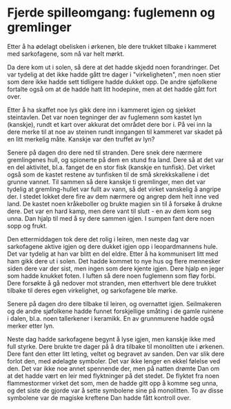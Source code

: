 # Fjerde spilleomgang: fuglemenn og gremlinger

Etter å ha ødelagt obelisken i ørkenen, ble dere trukket tilbake i kammeret med sarkofagene, som nå var helt mørkt.

Da dere kom ut i solen, så dere at det hadde skjedd noen forandringer. Det var tydelig at det ikke hadde gått tre dager i "virkeligheten", men noen stier som dere ikke hadde sett tidligere hadde dukket opp. De andre sjøfolkene fortalte også om at de hadde hatt litt hodepine, men at det hadde gått fort over.

Etter å ha skaffet noe lys gikk dere inn i kammeret igjen og sjekket steintavlen. Det var noen tegninger der av fuglemenn som kastet lyn (kanskje), rundt et kart over akkurat det området dere bor i. På vei inn la dere merke til at noe av steinen rundt inngangen til kammeret var skadet på en litt merkelig måte. Kanskje var den truffet av lyn?

Senere på dagen dro dere ned til stranden. Dere snek dere nærmere gremlingenes hull, og spionerte på dem en stund fra land. Dere så at det var en del aktivitet, bl.a. fanget de en stor fisk (kanskje en tunfisk). Det virket også som de kastet restene av tunfisken til de små skrekkskallene i det grunne vannet. Til sammen så dere kanskje ti gremlinger, men det var tydelig at gremling-hullet var fullt av vann, så det virket vanskelig å angripe der. I stedet lokket dere fire av dem nærmere og angrep dem helt inne ved land. De kastet noen kråkeboller og brukte magien sin til å forsøke å drukne dere. Det var en hard kamp, men dere vant til slutt - en av dem kom seg unna. Dan hjalp til med å sy dere sammen igjen. I sumpen fant dere noen sopp og frukt.

Den ettermiddagen tok dere det rolig i leiren, men neste dag var sarkofagene aktive igjen og dere dukket igjen opp i leopardmannens hule. Det var tydelig at han var blitt en del eldre. Etter å ha kommunisert litt med ham gikk dere ut i solen. Det hadde kommet to nye hus og flere mennesker siden dere var der sist, men ingen som dere kjente igjen. Dere hjalp en jeger som hadde knukket foten. I luften så dere noen fuglemenn som fløy forbi. Dere forsøkte å gå nedover mot stranden, men etterhvert ble dere trukket tilbake til deres egen virkelighet, og sarkofagene ble mørke.

Senere på dagen dro dere tilbake til leiren, og overnattet igjen. Seilmakeren og de andre sjøfolkene hadde funnet forskjellige småting i de gamle ruinene i dalen, bl.a. noen tallerkener i keramikk. En av grunnmurene hadde også merker etter lyn. 

Neste dag hadde sarkofagene begynt å lyse igjen, men kanskje ikke med full styrke. Dere brukte tre dager på å dra tilbake til monolitten ute i ørkenen. Dere fant den etter litt leting, veltet og begravet av sanden. Den var slik dere forlot den, med ødelagte symboler. Det var ikke lenger en ekkel følelse ved den. Det var ikke noe annet spennende der, men på natten drømte Dan om at det hadde vært en leir med flyktninger på det stedet. De flyktet fra noen flammestormer virket det som, men de hadde gitt opp å komme seg unna, og det siste de gjorde var å sette symbolene sine på monolitten. To av disse symbolene var de magiske kreftene Dan hadde fått kontroll over.

